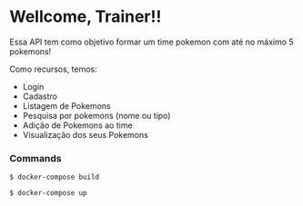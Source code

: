 # Wellcome, Trainer!!

Essa API tem como objetivo formar um time pokemon com até no máximo 5 pokemons!

Como recursos, temos:

- Login
- Cadastro
- Listagem de Pokemons
- Pesquisa por pokemons (nome ou tipo)
- Adição de Pokemons ao time
- Visualização dos seus Pokemons

### Commands

```$ docker-compose build```

```$ docker-compose up```
